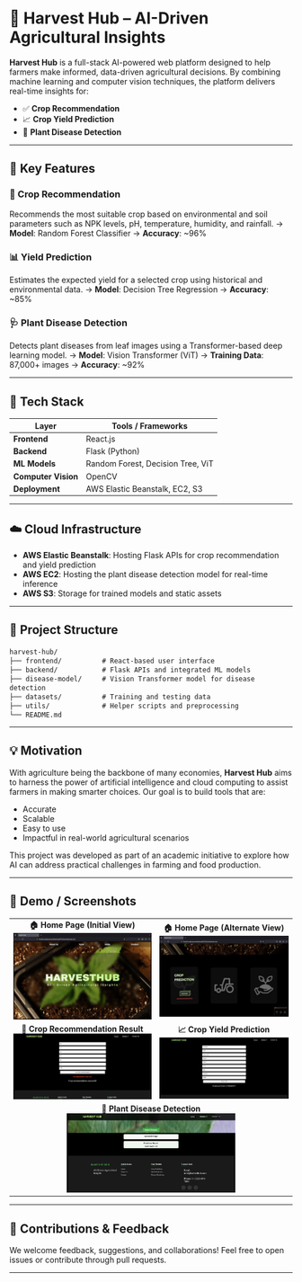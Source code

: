 # 🌾 Harvest Hub – AI-Driven Agricultural Insights

**Harvest Hub** is a full-stack AI-powered web platform designed to help farmers make informed, data-driven agricultural decisions. By combining machine learning and computer vision techniques, the platform delivers real-time insights for:

* ✅ **Crop Recommendation**
* 📈 **Crop Yield Prediction**
* 🍂 **Plant Disease Detection**

---

## 🚀 Key Features

### 🌱 Crop Recommendation

Recommends the most suitable crop based on environmental and soil parameters such as NPK levels, pH, temperature, humidity, and rainfall.
→ **Model**: Random Forest Classifier
→ **Accuracy**: \~96%

### 📊 Yield Prediction

Estimates the expected yield for a selected crop using historical and environmental data.
→ **Model**: Decision Tree Regression
→ **Accuracy**: \~85%

### 🩺 Plant Disease Detection

Detects plant diseases from leaf images using a Transformer-based deep learning model.
→ **Model**: Vision Transformer (ViT)
→ **Training Data**: 87,000+ images
→ **Accuracy**: \~92%

---

## 🧰 Tech Stack

| Layer               | Tools / Frameworks                |
| ------------------- | --------------------------------- |
| **Frontend**        | React.js                          |
| **Backend**         | Flask (Python)                    |
| **ML Models**       | Random Forest, Decision Tree, ViT |
| **Computer Vision** | OpenCV                            |
| **Deployment**      | AWS Elastic Beanstalk, EC2, S3    |

---

## ☁️ Cloud Infrastructure

* **AWS Elastic Beanstalk**: Hosting Flask APIs for crop recommendation and yield prediction
* **AWS EC2**: Hosting the plant disease detection model for real-time inference
* **AWS S3**: Storage for trained models and static assets

---

## 📁 Project Structure

```
harvest-hub/
├── frontend/          # React-based user interface
├── backend/           # Flask APIs and integrated ML models
├── disease-model/     # Vision Transformer model for disease detection
├── datasets/          # Training and testing data
├── utils/             # Helper scripts and preprocessing
└── README.md
```

---

## 💡 Motivation

With agriculture being the backbone of many economies, **Harvest Hub** aims to harness the power of artificial intelligence and cloud computing to assist farmers in making smarter choices. Our goal is to build tools that are:

* Accurate
* Scalable
* Easy to use
* Impactful in real-world agricultural scenarios

This project was developed as part of an academic initiative to explore how AI can address practical challenges in farming and food production.

---

## 📸 Demo / Screenshots

<table>
  <tr>
    <td align="center">
      <strong>🏠 Home Page (Initial View)</strong><br/>
      <img src="home_page_ref.jpg" alt="Home Page" width="300"/>
    </td>
    <td align="center">
      <strong>🏠 Home Page (Alternate View)</strong><br/>
      <img src="home_page_ref2.jpg" alt="Home Page 2" width="300"/>
    </td>
  </tr>
  <tr>
    <td align="center">
      <strong>🌱 Crop Recommendation Result</strong><br/>
      <img src="crop_recomm_ref.jpg" alt="Crop Recommendation" width="300"/>
    </td>
    <td align="center">
      <strong>📈 Crop Yield Prediction</strong><br/>
      <img src="crop_yield_ref.jpg" alt="Crop Yield" width="300"/>
    </td>
  </tr>
  <tr>
    <td align="center" colspan="2">
      <strong>🍂 Plant Disease Detection</strong><br/>
      <img src="crop_diesease_ref.jpg" alt="Disease Detection" width="300"/>
    </td>
  </tr>
</table>

---

## 🤝 Contributions & Feedback

We welcome feedback, suggestions, and collaborations! Feel free to open issues or contribute through pull requests.

---

